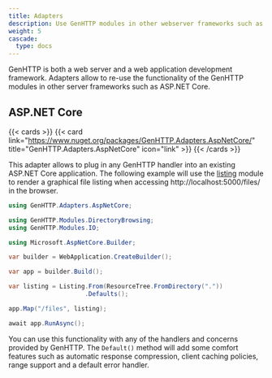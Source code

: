 ```yaml
---
title: Adapters
description: Use GenHTTP modules in other webserver frameworks such as ASP.NET.
weight: 5
cascade:
  type: docs
---
```


GenHTTP is both a web server and a web application development framework. Adapters
allow to re-use the functionality of the GenHTTP modules in other server frameworks
such as ASP.NET Core.

## ASP.NET Core

{{< cards >}}
{{< card link="https://www.nuget.org/packages/GenHTTP.Adapters.AspNetCore/" title="GenHTTP.Adapters.AspNetCore" icon="link" >}}
{{< /cards >}}

This adapter allows to plug in any GenHTTP handler into an existing ASP.NET Core application.
The following example will use the [listing](../../handlers/listing/) module to render a graphical
file listing when accessing http://localhost:5000/files/ in the browser.

```csharp
using GenHTTP.Adapters.AspNetCore;

using GenHTTP.Modules.DirectoryBrowsing;
using GenHTTP.Modules.IO;

using Microsoft.AspNetCore.Builder;

var builder = WebApplication.CreateBuilder();

var app = builder.Build();

var listing = Listing.From(ResourceTree.FromDirectory("."))
                     .Defaults();

app.Map("/files", listing);

await app.RunAsync();
```

You can use this functionality with any of the handlers and concerns provided by GenHTTP.
The `Default()` method will add some comfort features such as automatic response compression, 
client caching policies, range support and a default error handler.
